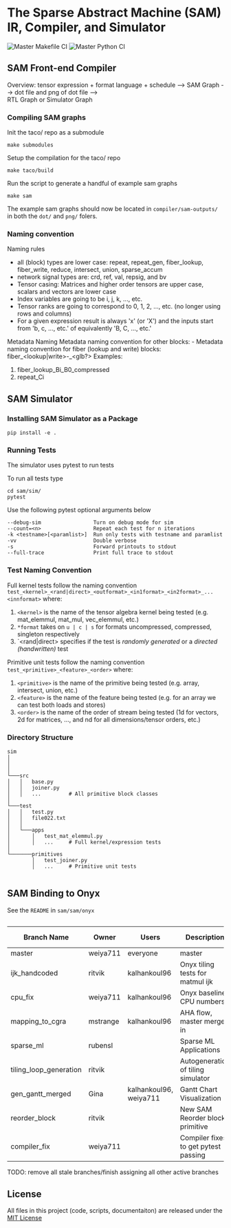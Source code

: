 # The Sparse Abstract Machine (SAM) IR, Compiler, and Simulator 

![Master Makefile CI](https://github.com/weiya711/sam/actions/workflows/makefile.yml/badge.svg?branch=master)
![Master Python CI](https://github.com/weiya711/sam/actions/workflows/python-package-conda.yml/badge.svg?branch=master)

## SAM Front-end Compiler

Overview:
tensor expression + format language + schedule
-->
SAM Graph 
--> 
dot file and png of dot file
-->        
RTL Graph or Simulator Graph

### Compiling SAM graphs
Init the taco/ repo as a submodule
```
make submodules
```

Setup the compilation for the taco/ repo
```
make taco/build
```

Run the script to generate a handful of example sam graphs
```
make sam
```

The example sam graphs should now be located in `compiler/sam-outputs/` in both the `dot/` and `png/` folers. 

### Naming convention
Naming rules
- all (block) types are lower case: repeat, repeat_gen, fiber_lookup, fiber_write, reduce, intersect, union, sparse_accum
- network signal types are: crd, ref, val, repsig, and bv
- Tensor casing: Matrices and higher order tensors are upper case, scalars and vectors are lower case
- Index variables are going to be i, j, k, ..., etc.
- Tensor ranks are going to correspond to 0, 1, 2, ..., etc. (no longer using rows and columns)
- For a given expression result is always 'x' (or 'X') and the inputs start from 'b, c, ..., etc.' of equivalently 'B, C, ..., etc.'

Metadata Naming
Metadata naming convention for other blocks: <block name>-<metadata>
Metadata naming convention for fiber (lookup and write) blocks: fiber_<lookup|write>-<tensor>_<index>_<format>_<glb?>
Examples:
1. fiber_lookup_Bi_B0_compressed
2. repeat_Ci
 
## SAM Simulator
### Installing SAM Simulator as a Package
 ```
 pip install -e .
 ```
 
### Running Tests
The simulator uses pytest to run tests

To run all tests type 
```
cd sam/sim/
pytest
```

Use the following pytest optional arguments below
```
--debug-sim                 Turn on debug mode for sim
--count=<n>                 Repeat each test for n iterations 
-k <testname>[<paramlist>]  Run only tests with testname and paramlist
-vv                         Double verbose
-s                          Forward printouts to stdout
--full-trace                Print full trace to stdout
```


### Test Naming Convention
Full kernel tests follow the naming convention `test_<kernel>_<rand|direct>_<outformat>_<in1format>_<in2format>_...<innformat>` where: 
1. `<kernel>` is the name of the tensor algebra kernel being tested (e.g. mat_elemmul, mat_mul, vec_elemmul, etc.)
2. `*format` takes on `u | c | s` for formats uncompressed, compressed, singleton respectively
3. `<rand|direct> specifies if the test is _randomly generated_ or a _directed (handwritten)_ test

Primitive unit tests follow the naming convention `test_<primitive>_<feature>_<order>` where:
1. `<primitive>` is the name of the primitive being tested (e.g. array, intersect, union, etc.)
2. `<feature>` is the name of the feature being tested (e.g. for an array we can test both loads and stores)
3. `<order>` is the name of the order of stream being tested (1d for vectors,
2d for matrices, ..., and nd for all dimensions/tensor orders, etc.)
 

### Directory Structure
```
sim
│   
│       
│
└───src
│   │   base.py
│   │   joiner.py
│   │   ...         # All primitive block classes
│   
└───test
│   │   test.py
│   │   file022.txt
│   │
│   └───apps
│       │   test_mat_elemmul.py
│       │   ...     # Full kernel/expression tests
│
└───────primitives
        │   test_joiner.py
        │   ...     # Primitive unit tests
   
```

## SAM Binding to Onyx
See the `README` in `sam/sam/onyx`

## 
| Branch Name | Owner | Users | Description | CI | Needs Merging | 
| --- | --- | --- | ---- | --- | ---- |
| master 	 | weiya711 | everyone | master | | N/A   |
| ijk_handcoded | ritvik | kalhankoul96 | Onyx tiling tests for matmul ijk | |  |
| cpu_fix       | weiya711 | kalhankoul96 | Onyx baseline CPU numbers | |  |
| mapping_to_cgra | mstrange | kalhankoul96 | AHA flow, master merged in | | yes |
| sparse_ml | rubensl | | Sparse ML Applications | |  |
| tiling_loop_generation | ritvik | | Autogeneration of tiling simulator | |  |
| gen_gantt_merged | Gina | kalhankoul96, weiya711 | Gantt Chart Visualization | | yes |
| reorder_block | ritvik | | New SAM Reorder block primitive | |  |
| compiler_fix | weiya711 | | Compiler fixes to get pytest passing | |  |

TODO: remove all stale branches/finish assigning all other active branches 

## License
All files in this project (code, scripts, documentaiton) are released under the [MIT License](LICENSE) 
